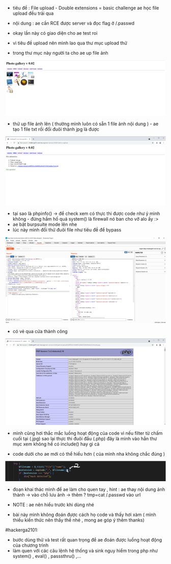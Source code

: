 - tiêu đề : File upload - Double extensions = basic challenge ae học file upload đều trải qua
- nội dung : ae cần RCE được server và đọc flag ở /.passwd

- okay lần này có giao diện cho ae test roi 
- vì tiêu đề upload nên mình lao qua thư mục upload thử 
- trong thư mục này người ta cho ae up file ảnh 

![Alt text](<../image/14.1.png>)

- thử up file ảnh lên ( thường mình luôn có sẵn 1 file ảnh nội dung <?php phpinfo(); ?> ) - ae tạo 1 file txt rồi đổi đuôi thành jpg là được 

![Alt text](<../image/14.2.png>)

- tại sao là phpinfo() -> để check xem có thực thi được code như ý mình không - đừng hầm hố quá system() là firewall nó ban cho vỡ alo ấy :> 
- ae bật burpsuite mode lên nhe 
- lúc này mình đổi thử đuôi file như tiêu đề để bypass 

![Alt text](<../image/14.3.png>)

- có vẻ qua cửa thành công 

![Alt text](<../image/14.4.png>)

- mình cũng hơi thắc mắc luồng hoạt động của code vì nếu filter từ chấm cuối tại (.jpg) sao lại thực thi đuôi đầu (.php) đây là mình vào hẳn thư mục xem không hề có include() hay gì cả

- code dưới cho ae mới có thể hiểu hơn ( của mình nha không chắc đúng )

![Alt text](<../image/14.5.png>)

- đoạn khai thác mình để ae làm cho quen tay , hint : ae thay nội dung ảnh thành <?php system($_GET['tmp']);?> -> vào chỗ lưu ảnh -> thêm ? tmp=cat /.passwd vào url  
- NOTE : ae nên hiểu trước khi dùng nhé 

- bài này mình không đoán được cách họ code và thấy hơi xàm ( mình thiếu kiến thức nên thấy thế nhé , mong ae góp ý thêm thanks)

#hackerga2101: 
- bước dùng thử và test rất quan trọng để ae đoán được luồng hoạt động của chương trình 
- làm quen với các câu lệnh hệ thống và sink nguy hiểm trong php như system() , eval() , passsthru() ,...